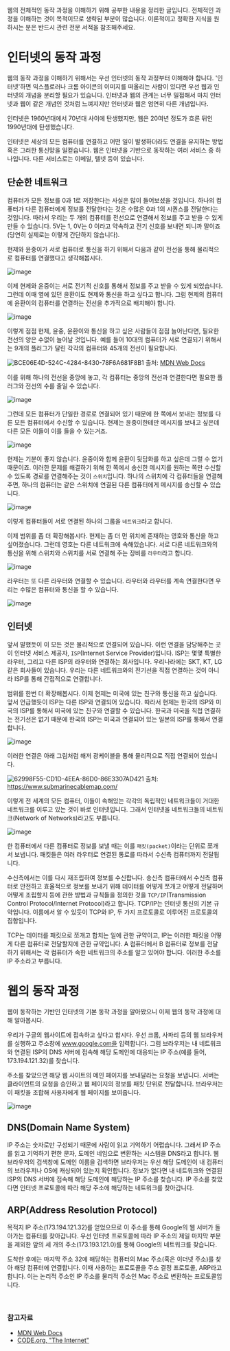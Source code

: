 웹의 전체적인 동작 과정을 이해하기 위해 공부한 내용을 정리한 글입니다.
전체적인 과정을 이해하는 것이 목적이므로 생략된 부분이 많습니다. 이론적이고 정확한 지식을 원하시는 분은 반드시 관련 전문 서적을 참조해주세요.

# 인터넷의 동작 과정

웹의 동작 과정을 이해하기 위해서는 우선 인터넷의 동작 과정부터 이해해야 합니다. 
'인터넷'하면 익스플로러나 크롬 아이콘의 이미지를 떠올리는 사람이 있다면 우선 웹과 인터넷의 개념을
분리할 필요가 있습니다. 인터넷과 웹의 관계는 너무 밀접해서 마치 인터넷과 웹이 같은 개념인 것처럼 느껴지지만 인터넷과 웹은 엄연히 다른 개념입니다.

인터넷은 1960년대에서 70년대 사이에 탄생했지만, 웹은 20여년 정도가 흐른 뒤인 1990년대에 탄생했습니다.

인터넷은 세상의 모든 컴퓨터를 연결하고 어떤 일이 발생하더라도 연결을 유지하는 방법 혹은 그러한 통신망을 일컫습니다. 웹은 인터넷을 기반으로 동작하는
여러 서비스 중 하나입니다. 다른 서비스로는 이메일, 텔넷 등이 있습니다.

## 단순한 네트워크

컴퓨터가 모든 정보를 0과 1로 저장한다는 사실은 많이 들어보셨을 것입니다. 하나의 컴퓨터가 다른 컴퓨터에게 정보를 전달한다는 것은
수많은 0과 1의 시퀀스를 전달한다는 것입니다. 따라서 우리는 두 개의 컴퓨터를 전선으로 연결해서 정보를 주고 받을 수 있게 만들 수 있습니다.
5V는 1, 0V는 0 이라고 약속하고 전기 신호를 보내면 되니까 말이죠(당연히 실제로는 이렇게 간단하지 않습니다).

현제와 윤중이가 서로 컴퓨터로 통신을 하기 위해서 다음과 같이 전선을 통해 물리적으로 컴퓨터를 연결했다고 생각해봅시다.

![image](https://user-images.githubusercontent.com/63030569/116800461-39bce400-ab3c-11eb-87fb-f9f370d89444.png)



이제 현제와 윤중이는 서로 전기적 신호를 통해서 정보를 주고 받을 수 있게 되었습니다. 그런데 이때 옆에 있던 윤환이도 현제와 통신을 하고 싶다고 합니다.
그럼 현제의 컴퓨터에 윤환이의 컴퓨터를 연결하는 전선을 추가적으로 배치해야 합니다.

![image](https://user-images.githubusercontent.com/63030569/116800508-be0f6700-ab3c-11eb-9347-5e3f49c51beb.png)



이렇게 점점 현제, 윤중, 윤환이와 통신을 하고 싶은 사람들이 점점 늘어난다면, 필요한 전선의 양은 수없이 늘어날 것입니다. 예를 들어 10대의 컴퓨터가 서로 연결되기 위해서는
9개의 플러그가 달린 각각의 컴퓨터와 45개의 전선이 필요합니다.

![BCE06E4D-524C-4284-8430-78F6A681F8B1](https://user-images.githubusercontent.com/63030569/116800570-5efe2200-ab3d-11eb-8dbb-f7f1bd5416ff.png)
출처: [MDN Web Docs](https://developer.mozilla.org/ko/docs/Learn/Common_questions/How_does_the_Internet_work)



이를 위해 하나의 전선을 중앙에 놓고, 각 컴퓨터는 중앙의 전선과 연결한다면 필요한 플러그와 전선의 수를 줄일 수 있습니다.

![image](https://user-images.githubusercontent.com/63030569/116800687-55c18500-ab3e-11eb-828f-b3489b214511.png)



그런데 모든 컴퓨터가 단일한 경로로 연결되어 있기 때문에 한 쪽에서 보내는 정보를 다른 모든 컴퓨터에서 수신할 수 있습니다.
현제는 윤중이한테만 메시지를 보내고 싶은데 다른 모든 이들이 이를 들을 수 있는거죠.

![image](https://user-images.githubusercontent.com/63030569/116800999-ec8f4100-ab40-11eb-9f68-dacf037363d0.png)



현제는 기분이 좋지 않습니다. 윤중이와 함께 윤환이 뒷담화를 하고 싶은데 그럴 수 없기 때문이죠. 
이러한 문제를 해결하기 위해 한 쪽에서 송신한 메시지를 원하는 쪽만 수신할 수 있도록 경로를 연결해주는 것이 `스위치`입니다.
하나의 스위치에 각 컴퓨터들을 연결해주면, 하나의 컴퓨터는 같은 스위치에 연결된 다른 컴퓨터에게 메시지를 송신할 수 있습니다.

![image](https://user-images.githubusercontent.com/63030569/116801139-e5b4fe00-ab41-11eb-8e19-114bb6987925.png)



이렇게 컴퓨터들이 서로 연결된 하나의 그룹을 `네트워크`라고 합니다.

이제 범위를 좀 더 확장해봅시다. 현제는 좀 더 먼 위치에 존재하는 영호와 통신을 하고 싶어졌습니다. 그런데 영호는 다른 네트워크에 속해있습니다.
서로 다른 네트워크와의 통신을 위해 스위치와 스위치를 서로 연결해 주는 장비를 `라우터`라고 합니다.

![image](https://user-images.githubusercontent.com/63030569/116801621-80afd700-ab46-11eb-8648-67f656b3558c.png)



라우터는 또 다른 라우터와 연결할 수 있습니다. 라우터와 라우터를 계속 연결한다면 우리는 수많은 컴퓨터와 통신을 할 수 있습니다.

![image](https://user-images.githubusercontent.com/63030569/116801843-7393e780-ab48-11eb-8d6d-c9ea9c1a80b3.png)



## 인터넷

앞서 말했듯이 이 모든 것은 물리적으로 연결되어 있습니다. 이런 연결을 담당해주는 곳이 인터넷 서비스 제공자, `ISP`(Internet Service Provider)입니다.
ISP는 몇몇 특별한 라우터, 그리고 다른 ISP의 라우터와 연결하는 회사입니다. 우리나라에는 SKT, KT, LG같은 회사들이 있습니다. 우리는 다른 네트워크와의 전기선을 직접 연결하는 것이 아니라 ISP를 통해 간접적으로 연결합니다.

범위를 한번 더 확장해봅시다. 이제 현제는 미국에 있는 친구와 통신을 하고 싶습니다. 앞서 언급했듯이 ISP는 다른 ISP와 연결되어 있습니다.
따라서 현제는 한국의 ISP와 미국의 ISP를 통해서 미국에 있는 친구와 연결할 수 있습니다. 한국과 미국을 직접 연결하는 전기선은 없기 때문에 한국의 ISP는 미국과 연결되어 있는
일본의 ISP를 통해서 연결합니다.

![image](https://user-images.githubusercontent.com/63030569/116802168-c02cf200-ab4b-11eb-9afa-8b88f58b484e.png)



이러한 연결은 아래 그림처럼 해저 광케이블을 통해 물리적으로 직접 연결되어 있습니다.

![62998F55-CD1D-4EEA-86D0-86E3307AD421](https://user-images.githubusercontent.com/63030569/116802208-1732c700-ab4c-11eb-9503-ee3b7456642a.png)
출처: https://www.submarinecablemap.com/

이렇게 전 세계의 모든 컴퓨터, 이들이 속해있는 각각의 독립적인 네트워크들이 거대한 네트워크를 이루고 있는 것이 바로
인터넷입니다. 그래서 인터넷을 네트워크들의 네트워크(Network of Networks)라고도 부릅니다.

![image](https://user-images.githubusercontent.com/63030569/116802565-a7720b80-ab4e-11eb-9dda-da4c54ba1ce7.png)

한 컴퓨터에서 다른 컴퓨터로 정보를 보낼 때는 이를 `패킷(packet)`이라는 단위로 쪼개서 보냅니다. 패킷들은 여러 라우터로 연결된 통로를 따라서 수신측 컴퓨터까지 전달됩니다.

수신측에서는 이를 다시 재조립하여 정보를 수신합니다. 송신측 컴퓨터에서 수신측 컴퓨터로 안전하고 효율적으로 정보를 보내기 위해 데이터를 어떻게 쪼개고 어떻게 전달하며
어떻게 조립할지 등에 관한 방법과 규칙들을 정의한 것을 `TCP/IP`(Transmission Control Protocol/Internet Protocol)라고 합니다.
TCP/IP는 인터넷 통신의 기본 규약입니다. 이름에서 알 수 있듯이 TCP와 IP, 두 가지 프로토콜로 이루어진 프로토콜의 집합입니다.

TCP는 데이터를 패킷으로 쪼개고 합치는 일에 관한 규약이고, IP는 이러한 패킷을 어떻게 다른 컴퓨터로 전달할지에 관한 규약입니다.
A 컴퓨터에서 B 컴퓨터로 정보를 전달하기 위해서는 각 컴퓨터가 속한 네트워크의 주소를 알고 있어야 합니다. 이러한 주소를 IP 주소라고 부릅니다.

# 웹의 동작 과정

웹이 동작하는 기반인 인터넷의 기본 동작 과정을 알아봤으니 이제 웹의 동작 과정에 대해 알아봅시다.

우리가 구글의 웹사이트에 접속하고 싶다고 합시다. 우선 크롬, 사파리 등의 웹 브라우저를 실행하고 주소창에 
www.google.com을 입력합니다. 그럼 브라우저는 내 네트워크와 연결된 ISP의 DNS 서버에 접속해 해당 도메인에 대응되는 IP 주소(예를 들어, 173.194.121.32)를 찾습니다.

주소를 찾았으면 해당 웹 사이트의 메인 페이지를 보내달라는 요청을 보냅니다. 서버는 클라이언트의 요청을 승인하고 웹 페이지의 정보를 패킷 단위로 전달합니다. 브라우저는 이 패킷을 조합해 사용자에게 웹 페이지를 보여줍니다.

![image](https://user-images.githubusercontent.com/63030569/116805529-1573fe00-ab62-11eb-804f-24cb47fda0b0.png)


## DNS(Domain Name System)

IP 주소는 숫자로만 구성되기 때문에 사람이 읽고 기억하기 어렵습니다. 그래서 IP 주소를 읽고 기억하기 편한 문자, 도메인 네임으로 변환하는 시스템을 DNS라고 합니다. 웹 브라우저의 검색창에 도메인 이름을 검색하면 브라우저는 우선 해당 도메인이 내 컴퓨터의 브라우저나 OS에 캐싱되어 있는지 확인합니다.
정보가 없다면 내 네트워크와 연결된 ISP의 DNS 서버에 접속해 해당 도메인에 해당하는 IP 주소를 찾습니다.
IP 주소를 찾았다면 인터넷 프로토콜에 따라 해당 주소에 해당하는 네트워크를 찾아갑니다.

## ARP(Address Resolution Protocol)
목적지 IP 주소(173.194.121.32)를 얻었으므로 이 주소를 통해 Google의 웹 서버가 돌아가는 컴퓨터를 찾아갑니다.
우선 인터넷 프로토콜에 따라 IP 주소의 제일 마지막 부분을 제외한 앞의 세 개의 주소(173.193.121.0)를 통해
Google의 네트워크를 찾습니다.

도착한 후에는 마지막 주소 32에 해당하는 컴퓨터의 Mac 주소(혹은 이더넷 주소)를 찾아 해당 컴퓨터에 연결합니다. 
이때 사용하는 프로토콜을 주소 결정 프로토콜, ARP라고 합니다. 이는 논리적 주소인 IP 주소를 물리적 주소인 Mac 주소로 변환하는 프로토콜입니다.



<br>

### 참고자료

* [MDN Web Docs](https://developer.mozilla.org/ko/docs/Learn/Common_questions/How_does_the_Internet_work)
* [CODE.org, "The Internet"](https://www.youtube.com/watch?v=Dxcc6ycZ73M&list=PLzdnOPI1iJNfMRZm5DDxco3UdsFegvuB7&index=1)

